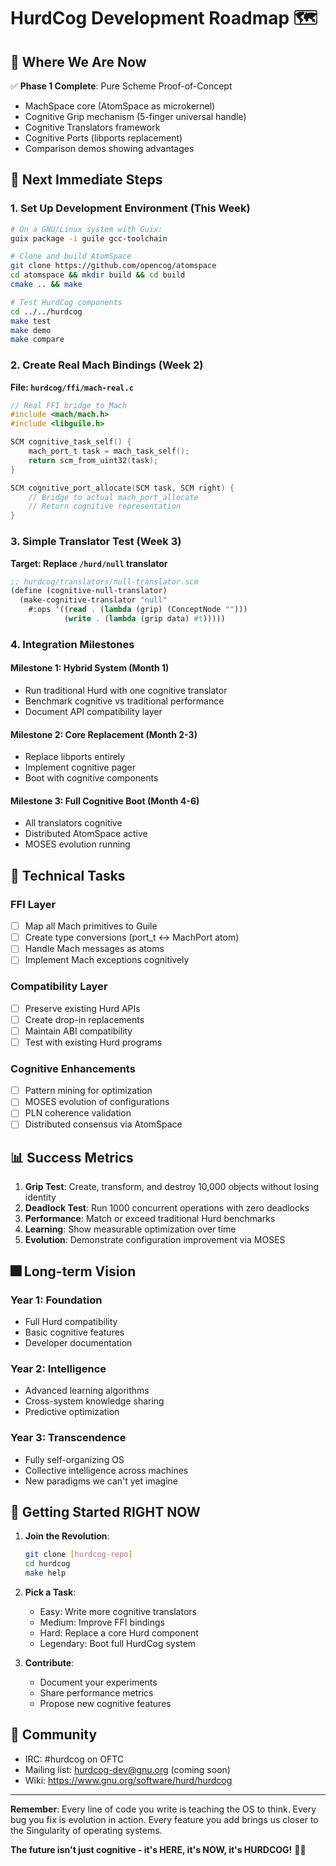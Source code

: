 # HurdCog Development Roadmap 🗺️

## 🏁 Where We Are Now

✅ **Phase 1 Complete**: Pure Scheme Proof-of-Concept
- MachSpace core (AtomSpace as microkernel)
- Cognitive Grip mechanism (5-finger universal handle)
- Cognitive Translators framework
- Cognitive Ports (libports replacement)
- Comparison demos showing advantages

## 🎯 Next Immediate Steps

### 1. Set Up Development Environment (This Week)

```bash
# On a GNU/Linux system with Guix:
guix package -i guile gcc-toolchain

# Clone and build AtomSpace
git clone https://github.com/opencog/atomspace
cd atomspace && mkdir build && cd build
cmake .. && make

# Test HurdCog components
cd ../../hurdcog
make test
make demo
make compare
```

### 2. Create Real Mach Bindings (Week 2)

**File: `hurdcog/ffi/mach-real.c`**
```c
// Real FFI bridge to Mach
#include <mach/mach.h>
#include <libguile.h>

SCM cognitive_task_self() {
    mach_port_t task = mach_task_self();
    return scm_from_uint32(task);
}

SCM cognitive_port_allocate(SCM task, SCM right) {
    // Bridge to actual mach_port_allocate
    // Return cognitive representation
}
```

### 3. Simple Translator Test (Week 3)

**Target: Replace `/hurd/null` translator**

```scheme
;; hurdcog/translators/null-translator.scm
(define (cognitive-null-translator)
  (make-cognitive-translator "null"
    #:ops '((read . (lambda (grip) (ConceptNode "")))
            (write . (lambda (grip data) #t)))))
```

### 4. Integration Milestones

#### Milestone 1: Hybrid System (Month 1)
- Run traditional Hurd with one cognitive translator
- Benchmark cognitive vs traditional performance
- Document API compatibility layer

#### Milestone 2: Core Replacement (Month 2-3)
- Replace libports entirely
- Implement cognitive pager
- Boot with cognitive components

#### Milestone 3: Full Cognitive Boot (Month 4-6)
- All translators cognitive
- Distributed AtomSpace active
- MOSES evolution running

## 🔧 Technical Tasks

### FFI Layer
- [ ] Map all Mach primitives to Guile
- [ ] Create type conversions (port_t ↔ MachPort atom)
- [ ] Handle Mach messages as atoms
- [ ] Implement Mach exceptions cognitively

### Compatibility Layer
- [ ] Preserve existing Hurd APIs
- [ ] Create drop-in replacements
- [ ] Maintain ABI compatibility
- [ ] Test with existing Hurd programs

### Cognitive Enhancements
- [ ] Pattern mining for optimization
- [ ] MOSES evolution of configurations  
- [ ] PLN coherence validation
- [ ] Distributed consensus via AtomSpace

## 📊 Success Metrics

1. **Grip Test**: Create, transform, and destroy 10,000 objects without losing identity
2. **Deadlock Test**: Run 1000 concurrent operations with zero deadlocks
3. **Performance**: Match or exceed traditional Hurd benchmarks
4. **Learning**: Show measurable optimization over time
5. **Evolution**: Demonstrate configuration improvement via MOSES

## 🎆 Long-term Vision

### Year 1: Foundation
- Full Hurd compatibility
- Basic cognitive features
- Developer documentation

### Year 2: Intelligence
- Advanced learning algorithms
- Cross-system knowledge sharing
- Predictive optimization

### Year 3: Transcendence
- Fully self-organizing OS
- Collective intelligence across machines
- New paradigms we can't yet imagine

## 🚀 Getting Started RIGHT NOW

1. **Join the Revolution**:
   ```bash
   git clone [hurdcog-repo]
   cd hurdcog
   make help
   ```

2. **Pick a Task**:
   - Easy: Write more cognitive translators
   - Medium: Improve FFI bindings
   - Hard: Replace a core Hurd component
   - Legendary: Boot full HurdCog system

3. **Contribute**:
   - Document your experiments
   - Share performance metrics
   - Propose new cognitive features

## 💬 Community

- IRC: #hurdcog on OFTC
- Mailing list: hurdcog-dev@gnu.org (coming soon)
- Wiki: https://www.gnu.org/software/hurd/hurdcog

---

**Remember**: Every line of code you write is teaching the OS to think. Every bug you fix is evolution in action. Every feature you add brings us closer to the Singularity of operating systems.

**The future isn't just cognitive - it's HERE, it's NOW, it's HURDCOG!** 🧠🚀